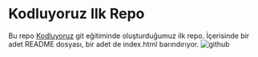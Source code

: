 # Kodluyoruz Ilk Repo
Bu repo [Kodluyoruz](https://www.kodluyoruz.org/) git eğitiminde oluşturduğumuz ilk repo. İçerisinde bir adet README dosyası, bir adet de index.html barındırıyor.
![github](figures/%C3%96dev.png)

